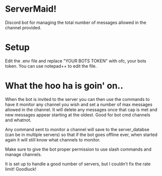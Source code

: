 # ServerMaid!
Discord bot for managing the total number of messages allowed in the channel provided.

# Setup
Edit the .env file and replace "YOUR BOTS TOKEN" with ofc, your bots token.
You can use notepad++ to edit the file.

# What the hoo ha is goin' on..
When the bot is invited to the server you can then use the commands to have it monitor any channel you wish and set a number of max messages allowed in the channel. It will delete any messages once that cap is met and new messages appear starting at the oldest. Good for bot cmd channels and whatnot.

Any command sent to monitor a channel will save to the server_databse (can be in multiple servers) so that if the bot goes offline ever, when started again it will still know what channels to monitor.

Make sure to give the bot proper permission to use slash commands and manage channels.

It is set up to handle a good number of servers, but I couldn't fix the rate limit! Goodluck!
